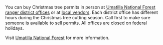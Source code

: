 You can buy Christmas tree permits in person at [Umatilla National Forest ranger district offices](https://www.fs.usda.gov/main/umatilla/about-forest/districts) or at [local vendors](https://www.fs.usda.gov/detail/umatilla/news-events/?cid=FSEPRD603154). Each district office has different hours during the Christmas tree cutting season. Call first to make sure someone is available to sell permits. All offices are closed on federal holidays.


Visit [Umatilla National Forest](http://www.fs.usda.gov/umatilla) for more information.